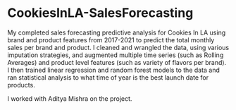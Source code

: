 # CookiesInLA-SalesForecasting

My completed sales forecasting predictive analysis for Cookies In LA using brand and product features from 2017-2021 to predict the total monthly sales per brand and product. I cleaned and wrangled the data, using various imputation strategies, and augmented multiple time series (such as Rolling Averages) and product level features (such as variety of flavors per brand). I then trained linear regression and random forest models to the data and ran statistical analysis to what time of year is the best launch date for products.

I worked with Aditya Mishra on the project.

